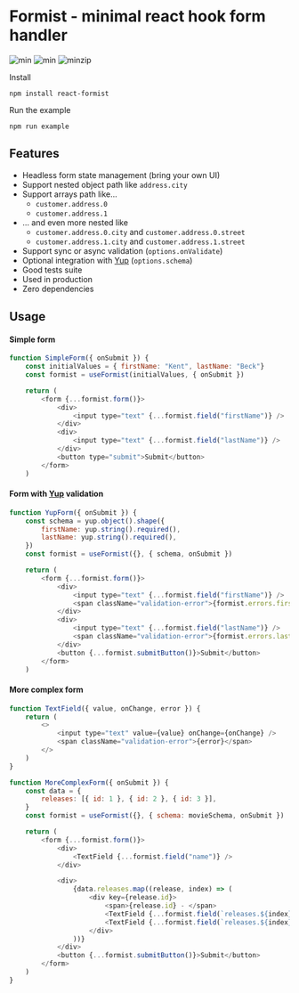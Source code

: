 # Formist - minimal react hook form handler

![min](https://badgen.net/npm/license/react-formist) ![min](https://badgen.net/bundlephobia/min/react-formist) ![minzip](https://badgen.net/bundlephobia/minzip/react-formist)

Install

`npm install react-formist`

Run the example

`npm run example`

## Features

-   Headless form state management (bring your own UI)
-   Support nested object path like `address.city`
-   Support arrays path like...
    -   `customer.address.0`
    -   `customer.address.1`
-   ... and even more nested like
    -   `customer.address.0.city` and `customer.address.0.street`
    -   `customer.address.1.city` and `customer.address.1.street`
-   Support sync or async validation (`options.onValidate`)
-   Optional integration with [Yup](https://github.com/jquense/yup) (`options.schema`)
-   Good tests suite
-   Used in production
-   Zero dependencies

## Usage

#### Simple form

```js
function SimpleForm({ onSubmit }) {
    const initialValues = { firstName: "Kent", lastName: "Beck"}
    const formist = useFormist(initialValues, { onSubmit })

    return (
        <form {...formist.form()}>
            <div>
                <input type="text" {...formist.field("firstName")} />
            </div>
            <div>
                <input type="text" {...formist.field("lastName")} />
            </div>
            <button type="submit">Submit</button>
        </form>
    )
```

#### Form with [Yup](https://github.com/jquense/yup) validation

```js
function YupForm({ onSubmit }) {
    const schema = yup.object().shape({
        firstName: yup.string().required(),
        lastName: yup.string().required(),
    })
    const formist = useFormist({}, { schema, onSubmit })

    return (
        <form {...formist.form()}>
            <div>
                <input type="text" {...formist.field("firstName")} />
                <span className="validation-error">{formist.errors.firstName}</span>
            </div>
            <div>
                <input type="text" {...formist.field("lastName")} />
                <span className="validation-error">{formist.errors.lastName}</span>
            </div>
            <button {...formist.submitButton()}>Submit</button>
        </form>
    )
```

#### More complex form

```js
function TextField({ value, onChange, error }) {
    return (
        <>
            <input type="text" value={value} onChange={onChange} />
            <span className="validation-error">{error}</span>
        </>
    )
}

function MoreComplexForm({ onSubmit }) {
    const data = {
        releases: [{ id: 1 }, { id: 2 }, { id: 3 }],
    }
    const formist = useFormist({}, { schema: movieSchema, onSubmit })

    return (
        <form {...formist.form()}>
            <div>
                <TextField {...formist.field("name")} />
            </div>

            <div>
                {data.releases.map((release, index) => (
                    <div key={release.id}>
                        <span>{release.id} - </span>
                        <TextField {...formist.field(`releases.${index}.location`)} />
                        <TextField {...formist.field(`releases.${index}.date`)} />
                    </div>
                ))}
            </div>
            <button {...formist.submitButton()}>Submit</button>
        </form>
    )
}
```
